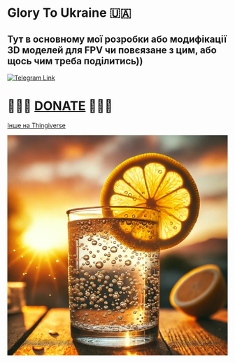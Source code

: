 # Glory To Ukraine 🇺🇦

## Тут в основному мої розробки або модифікації 3D моделей для FPV чи повєязане з цим, або щось чим треба поділитись))

<a href="https://t.me/dimonick" target="_blank">
  <img src="https://img.shields.io/badge/Telegram-2CA5E0?style=for-the-badge&logo=telegram&logoColor=white" alt="Telegram Link"/>
</a>

# 🍩🍩🍩 [DONATE](https://send.monobank.ua/jar/8GPxyGjM8E) 🍩🍩🍩


[Інше на Thingiverse](https://www.thingiverse.com/dimonick/designs)


![](/lemon.webp)
